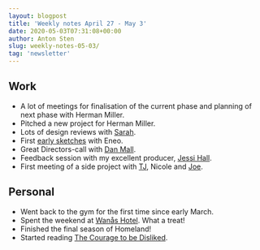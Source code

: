 ```yaml
---
layout: blogpost
title: 'Weekly notes April 27 - May 3'
date: 2020-05-03T07:31:08+00:00
author: Anton Sten
slug: weekly-notes-05-03/
tag: 'newsletter'
---
```


## Work

- A lot of meetings for finalisation of the current phase and planning of next phase with Herman Miller.
- Pitched a new project for Herman Miller.
- Lots of design reviews with [Sarah](https://www.sarahazpeitia.com).
- First [early sketches](/wireframes) with Eneo.
- Great Directors-call with [Dan Mall](http://danmall.me).
- Feedback session with my excellent producer, [Jessi Hall](https://twitter.com/jessiofhall).
- First meeting of a side project with [TJ](https://twitter.com/tpitre), Nicole and [Joe](https://twitter.com/JoeRinaldi).


## Personal

- Went back to the gym for the first time since early March.
- Spent the weekend at [Wanås Hotel](http://www.wanasrh.se/home/). What a treat!
- Finished the final season of Homeland!
- Started reading [The Courage to be Disliked](https://www.amazon.com/Courage-Be-Disliked-Phenomenon-Happiness/dp/1501197274).
